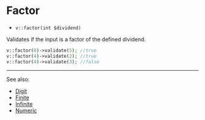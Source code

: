 # Factor

- `v::factor(int $dividend)`

Validates if the input is a factor of the defined dividend.

```php
v::factor(0)->validate(5); //true
v::factor(4)->validate(2); //true
v::factor(4)->validate(3); //false
```

***
See also:

  * [Digit](Digit.md)
  * [Finite](Finite.md)
  * [Infinite](Infinite.md)
  * [Numeric](Numeric.md)
